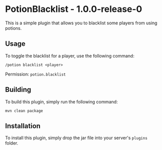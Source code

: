 # PotionBlacklist - 1.0.0-release-0

This is a simple plugin that allows you to blacklist some players from using potions. 

## Usage

To toggle the blacklist for a player, use the following command:

```
/potion blacklist <player>
```

Permission: `potion.blacklist`

## Building

To build this plugin, simply run the following command:

```
mvn clean package
```

## Installation

To install this plugin, simply drop the jar file into your server's `plugins` folder.